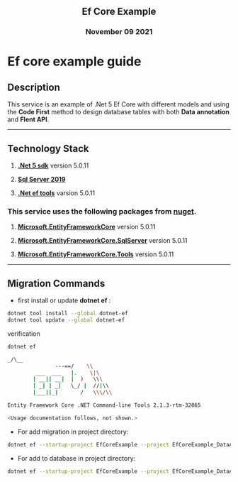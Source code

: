 ## <div align="center">Ef Core Example</div>
### <div align="center">November 09 2021</div>

# Ef core example guide

## Description
This service is an example of .Net 5 Ef Core with different models and using the **Code First** method to design database tables with both **Data annotation** and **Flent API**.


***
## Technology Stack

1. **[.Net 5 sdk](https://dotnet.microsoft.com/download/dotnet/5.0)** version 5.0.11

2. **[Sql Server 2019](https://docs.microsoft.com/en-us/sql/sql-server/what-s-new-in-sql-server-ver15?view=sql-server-ver15)**

3. **[.Net ef tools](https://docs.microsoft.com/en-us/ef/core/cli/dotnet)** varsion 5.0.11
 
### This service uses the following packages from [nuget](https://www.nuget.org/).

1. **[Microsoft.EntityFrameworkCore](https://www.nuget.org/packages/Microsoft.EntityFrameworkCore/)** version 5.0.11

2. **[Microsoft.EntityFrameworkCore.SqlServer](https://www.nuget.org/packages/Microsoft.EntityFrameworkCore.SqlServer/)** version 5.0.11

3. **[Microsoft.EntityFrameworkCore.Tools](https://www.nuget.org/packages/Microsoft.EntityFrameworkCore.Tools/)** version 5.0.11
***

## Migration Commands
- first install or update **dotnet ef** : 
```bash
dotnet tool install --global dotnet-ef
dotnet tool update --global dotnet-ef
```
verification 
```bash
dotnet ef

_/\__
               ---==/    \\
         ___  ___   |.    \|\
        | __|| __|  |  )   \\\
        | _| | _|   \_/ |  //|\\
        |___||_|       /   \\\/\\

Entity Framework Core .NET Command-line Tools 2.1.3-rtm-32065

<Usage documentation follows, not shown.>
```

- For add migration in project directory: 
```bash
dotnet ef --startup-project EfCoreExample --project EfCoreExample_DataAccess migrations add "init entities"
```

- For add to database in project directory: 
```bash
dotnet ef --startup-project EfCoreExample --project EfCoreExample_DataAccess database update
```